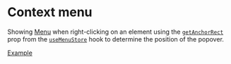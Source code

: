 # Context menu

<p data-description>
  Showing <a href="/components/menu">Menu</a> when right-clicking on an element using the <a href="/apis/menu-store#getanchorrect"><code>getAnchorRect</code></a> prop from the <a href="/apis/menu-store"><code>useMenuStore</code></a> hook to determine the position of the popover.
</p>

<a href="./index.tsx" data-playground>Example</a>

